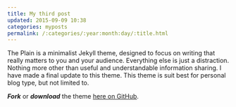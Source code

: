```yaml
---
title: My third post
updated: 2015-09-09 10:38
categories: myposts
permalink: /:categories/:year:month:day/:title.html
---
```


The Plain is a minimalist Jekyll theme, designed to focus on writing that really matters to you and your audience. Everything else is just a distraction. Nothing more other than useful and understandable information sharing. I have made a final update to this theme. This theme is suit best for personal blog type, but not limited to.

**_Fork_** or **_download_** the theme [here on GitHub](https://github.com/heiswayi/the-plain).
